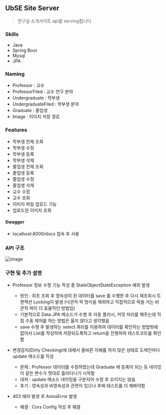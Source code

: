 ## UbSE Site Server
> 연구실 소개사이트 api를 serving합니다


### Skills
* Java
* Spring Boot
* Mysql
* JPA

### Naming
* Professor : 교수
* ProfessorFiled : 교수 연구 분야
* Undergraduate : 학부생
* UndergraduateFiled : 학부생 분야
* Graduate : 졸업생
* Image : 이미지 저장 경로

### Features
* 학부생 전체 조회
* 학부생 수정
* 학부생 등록
* 학부생 삭제
* 졸업생 전체 조회
* 졸업생 등록
* 졸업생 수정
* 졸업생 삭제
* 교수 수정
* 교수 조회
* 이미지 파일 업로드 기능
* 업로드된 이미지 조회

#### Swagger
* localhost:8000/docs 접속 후 사용

### API 구조

![image](https://github.com/amazon7737/ubse-lab-site-server/assets/76634341/cb66f156-bf62-4739-8d32-d61561df851a)

### 구현 및 추가 설명

* Professor 정보 수정 기능 작성 중 StaleObjectStateException 예외 발생
  * 원인 : 최초 조회 후 영속성이 된 데이터를 save 를 수행한 후 다시 재조회시 트랜잭션 Locking이 발생 (낙관적 락 방식을 제외하고 직접적으로 락을 거는 비관적 락이 더 효율적인 방법임)
  * 기본적으로 Data JPA 메소드가 수행 후 자동 플러시, 커밋 처리를 해주는데 직접 수동 제어를 하는 방법은 옳지 않다고 생각했음
  * save 수행 후 발생하는 select 쿼리를 이용하여 데이터를 확인하는 방법밖에 없어서 List를 작성하여 저장되도록하고 return을 진행하여 테스트코트를 확인함


* 변경감지(Dirty Checking)에 대해서 올바른 이해를 하지 않은 상태로 도메인마다 update 메소드를 작성
  * 문제 : Professor 데이터를 수정하였는데 Graduate 에 등록이 되는 등 네이밍이 같은 변수가 멋대로 흘러다니기 시작함
  * 대처 : update 메소드 네이밍을 구분지어 수정 후 꼬이지는 않음
  * 후기 : 영속성과 비영속성과 관련이 있으나 후에 테스트를 더 해봐야함


* 403 에러 발생 후 AxiosError 발생
  * 해결 : Cors Config 작성 후 해결

